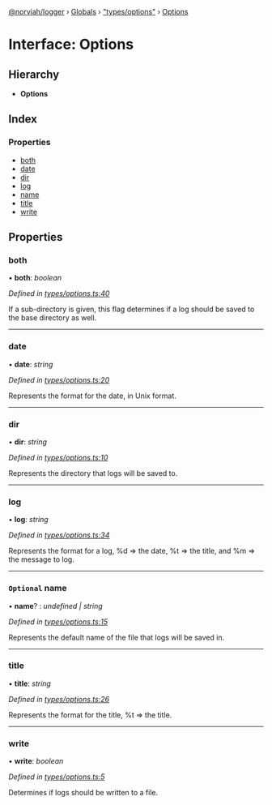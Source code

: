 [@norviah/logger](../README.md) › [Globals](../globals.md) › ["types/options"](../modules/_types_options_.md) › [Options](_types_options_.options.md)

# Interface: Options

## Hierarchy

* **Options**

## Index

### Properties

* [both](_types_options_.options.md#both)
* [date](_types_options_.options.md#date)
* [dir](_types_options_.options.md#dir)
* [log](_types_options_.options.md#log)
* [name](_types_options_.options.md#optional-name)
* [title](_types_options_.options.md#title)
* [write](_types_options_.options.md#write)

## Properties

###  both

• **both**: *boolean*

*Defined in [types/options.ts:40](https://github.com/norviah/logger/blob/4552f79/src/types/options.ts#L40)*

If a sub-directory is given, this flag determines if a log should be
saved to the base directory as well.

___

###  date

• **date**: *string*

*Defined in [types/options.ts:20](https://github.com/norviah/logger/blob/4552f79/src/types/options.ts#L20)*

Represents the format for the date, in Unix format.

___

###  dir

• **dir**: *string*

*Defined in [types/options.ts:10](https://github.com/norviah/logger/blob/4552f79/src/types/options.ts#L10)*

Represents the directory that logs will be saved to.

___

###  log

• **log**: *string*

*Defined in [types/options.ts:34](https://github.com/norviah/logger/blob/4552f79/src/types/options.ts#L34)*

Represents the format for a log,
%d => the date,
%t => the title, and
%m => the message to log.

___

### `Optional` name

• **name**? : *undefined | string*

*Defined in [types/options.ts:15](https://github.com/norviah/logger/blob/4552f79/src/types/options.ts#L15)*

Represents the default name of the file that logs will be saved in.

___

###  title

• **title**: *string*

*Defined in [types/options.ts:26](https://github.com/norviah/logger/blob/4552f79/src/types/options.ts#L26)*

Represents the format for the title,
%t => the title.

___

###  write

• **write**: *boolean*

*Defined in [types/options.ts:5](https://github.com/norviah/logger/blob/4552f79/src/types/options.ts#L5)*

Determines if logs should be written to a file.

